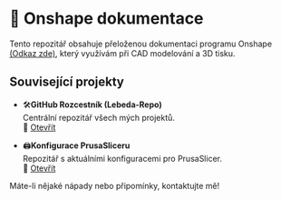 # 📖 Onshape dokumentace

Tento repozitář obsahuje přeloženou dokumentaci programu Onshape [(Odkaz zde)](https://cad.onshape.com/help), který využívám při CAD modelování a 3D tisku.

## Související projekty

- 🛠️**GitHub Rozcestník (Lebeda-Repo)**  
  Centrální repozitář všech mých projektů.  
  🔗 [Otevřít](https://github.com/lebeda17/Lebeda-Repo)

- 🖨️**Konfigurace PrusaSliceru**  
  Repozitář s aktuálními konfiguracemi pro PrusaSlicer.  
  🔗 [Otevřít](https://github.com/lebeda17/Konfigurace-Prusasliceru/releases)

Máte-li nějaké nápady nebo připomínky, kontaktujte mě!
